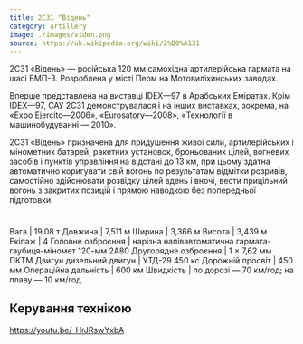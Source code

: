 ```yaml
---
title: 2С31 "Відень"
category: artillery
image: ./images/viden.png
source: https://uk.wikipedia.org/wiki/2%D0%A131
---
```

2С31 «Відень» — російська 120 мм самохідна артилерійська гармата на шасі БМП-3. Розроблена у місті Перм на Мотовиліхинських заводах.

Вперше представлена на виставці IDEX—97 в Арабських Еміратах. Крім IDEX—97, САУ 2С31 демонструвалася і на інших виставках, зокрема, на «Expo Ejercito—2006», «Eurosatory—2008», «Технології в машинобудуванні — 2010».

2С31 «Відень» призначена для придушення живої сили, артилерійських і мінометних батарей, ракетних установок, броньованих цілей, вогневих засобів і пунктів управління на відстані до 13 км, при цьому здатна автоматично коригувати свій вогонь по результатам відмітки розривів, самостійно здійснювати розвідку цілей вдень і вночі, вести прицільний вогонь з закритих позицій і прямою наводкою без попередньої підготовки. 
#

Вага |	19,08 т
Довжина |	7,511 м
Ширина |	3,366 м
Висота |	3,439 м
Екіпаж |	4
Головне озброєння | нарізна напівавтоматична гармата-гаубиця-міномет 120-мм 2А80
Другорядне озброєння | 1 × 7,62 мм ПКТМ
Двигун 	дизельний двигун | УТД-29 450 кс
Дорожній просвіт |	450 мм
Операційна дальність | 600 км
Швидкість | по дорозі — 70 км/год; на плаву — 10 км/год
## Керування технікою

https://youtu.be/-HrJRswYxbA